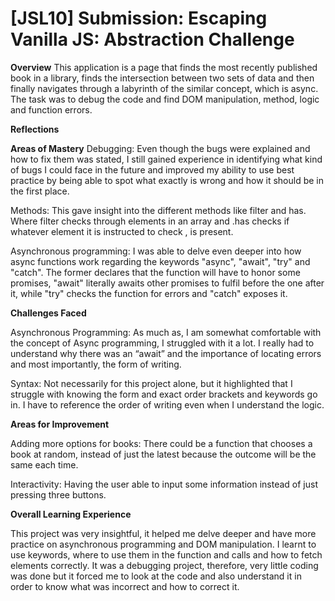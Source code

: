 # [JSL10] Submission: Escaping Vanilla JS: Abstraction Challenge

**Overview**
This application is a page that finds the most recently published book in a library, finds the intersection between two sets of data and then finally navigates through a labyrinth of the similar concept, which is async. The task was to debug the code and find DOM manipulation, method, logic and function errors.

**Reflections**

**Areas of Mastery**
Debugging: Even though the bugs were explained and how to fix them was stated, I still gained experience in identifying what kind of bugs I could face in the future and improved my ability to use best practice by being able to spot what exactly is wrong and how it should be in the first place.

Methods: This gave insight into the different methods like filter and has. Where filter checks through elements in an array and .has checks if whatever element it is instructed to check , is present.

Asynchronous programming: I was able to delve even deeper into how async functions work regarding the keywords "async", "await", "try" and "catch". The former declares that the function will have to honor some promises, "await" literally awaits other promises to fulfil before the one after it, while "try" checks the function for errors and "catch" exposes it.

**Challenges Faced**

Asynchronous Programming: As much as, I am somewhat comfortable with the concept of Async programming, I struggled with it a lot. I really had to understand why there was an “await” and the importance of locating errors and most importantly, the form of writing.

Syntax: Not necessarily for this project alone, but it highlighted that I struggle with knowing the form and exact order brackets and keywords go in. I have to reference the order of writing even when I understand the logic.

**Areas for Improvement**

Adding more options for books: There could be a function that chooses a book at random, instead of just the latest because the outcome will be the same each time.

Interactivity: Having the user able to input some information instead of just pressing three buttons.

**Overall Learning Experience**

This project was very insightful, it helped me delve deeper and have more practice on asynchronous programming and DOM manipulation. I learnt to use keywords, where to use them in the function and calls and how to fetch elements correctly. It was a debugging project, therefore, very little coding was done but it forced me to look at the code and also understand it in order to know what was incorrect and how to correct it.
